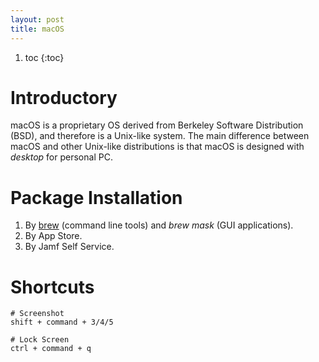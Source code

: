 ```yaml
---
layout: post
title: macOS
---
```


1. toc
{:toc}

# Introductory #

macOS is a proprietary OS derived from Berkeley Software Distribution (BSD), and therefore is a Unix-like system. The main difference between macOS and other Unix-like distributions is that macOS is designed with *desktop* for personal PC.

# Package Installation #

1. By [brew](https://brew.sh/) (command line tools) and *brew mask* (GUI applications).
2. By App Store.
3. By Jamf Self Service.

# Shortcuts #

```
# Screenshot
shift + command + 3/4/5

# Lock Screen
ctrl + command + q
```
